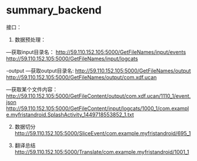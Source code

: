# summary_backend

接口：

1. 数据预处理：

—获取input目录名：
http://59.110.152.105:5000/GetFileNames/input/events
http://59.110.152.105:5000/GetFileNames/input/logcats

-output
—获取output目录名:
http://59.110.152.105:5000/GetFileNames/output
http://59.110.152.105:5000/GetFileNames/output/com.xdf.ucan

—获取某个文件内容：
http://59.110.152.105:5000/GetFileContent/output/com.xdf.ucan/1110_1/event.json
http://59.110.152.105:5000/GetFileContent/input/logcats/1000_1/com.example.myfristandroid.SplashActivity_1449718553852_1.txt

2. 数据切分
http://59.110.152.105:5000/SliceEvent/com.example.myfristandroid/695_1

3. 翻译总结
http://59.110.152.105:5000/Translate/com.example.myfristandroid/1001_1

